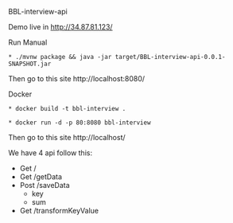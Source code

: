 BBL-interview-api

Demo live in http://34.87.81.123/

Run Manual
```
* ./mvnw package && java -jar target/BBL-interview-api-0.0.1-SNAPSHOT.jar
```
Then go to this site
http://localhost:8080/


Docker

```
* docker build -t bbl-interview .

* docker run -d -p 80:8080 bbl-interview
```
Then go to this site
http://localhost/


We have 4 api follow this:

* Get /
* Get /getData
* Post /saveData
    * key
    * sum
* Get /transformKeyValue






